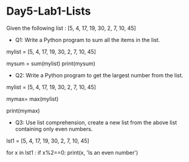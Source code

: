 # Day5-Lab1-Lists

Given the following list : [5, 4, 17, 19, 30, 2, 7, 10, 45]

- Q1: Write a Python program to sum all the items in the list.




mylist = [5, 4, 17, 19, 30, 2, 7, 10, 45]



mysum = sum(mylist)
print(mysum)




- Q2: Write a Python program to get the largest number from the list.

mylist = [5, 4, 17, 19, 30, 2, 7, 10, 45]


mymax= max(mylist)


print(mymax)




- Q3: Use list comprehension, create a new list from the above list containing only even numbers.

lst1 = [5, 4, 17, 19, 30, 2, 7, 10, 45]

for x in lst1 :
    if x%2==0:
        print(x, 'Is an even number')


